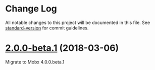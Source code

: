 # Change Log

All notable changes to this project will be documented in this file. See [standard-version](https://github.com/conventional-changelog/standard-version) for commit guidelines.

<a name="2.0.0-beta.1"></a>
# [2.0.0-beta.1](https://github.com/philmander/mobx-preact/compare/1.0.0...2.0.0-beta.1) (2018-03-06)

Migrate to Mobx 4.0.0.beta.1